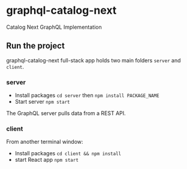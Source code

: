 # graphql-catalog-next

Catalog Next GraphQL Implementation

## Run the project

graphql-catalog-next full-stack app holds two main folders `server` and `client`.

### server

- Install packages `cd server` then `npm install PACKAGE_NAME`
- Start server `npm start`

The GraphQL server pulls data from a REST API.

### client

From another terminal window:

- Install packages `cd client && npm install`
- start React app `npm start`
